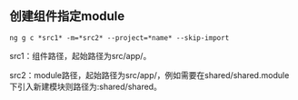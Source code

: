 ## 创建组件指定module

```
ng g c *src1* -m=*src2* --project=*name* --skip-import
```

src1：组件路径，起始路径为src/app/。

src2：module路径，起始路径为src/app/，例如需要在shared/shared.module下引入新建模块则路径为:shared/shared。

